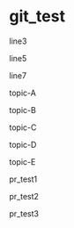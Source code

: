 # git_test

line3

line5

line7

topic-A

topic-B

topic-C

topic-D

topic-E

pr_test1

pr_test2

pr_test3
